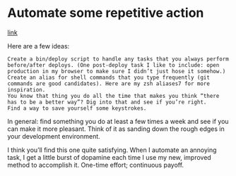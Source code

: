 # Automate some repetitive action

[link](https://forum.codequalitychallenge.com/t/day-19-automate-some-repetitive-action/820)

Here are a few ideas:

    Create a bin/deploy script to handle any tasks that you always perform before/after deploys. (One post-deploy task I like to include: open production in my browser to make sure I didn’t just hose it somehow.)
    Create an alias for shell commands that you type frequently (git commands are good candidates). Here are my zsh aliases7 for more inspiration.
    You know that thing you do all the time that makes you think “there has to be a better way”? Dig into that and see if you’re right.
    Find a way to save yourself some keystrokes.

In general: find something you do at least a few times a week and see if you can make it more pleasant. Think of it as sanding down the rough edges in your development environment.

I think you’ll find this one quite satisfying. When I automate an annoying task, I get a little burst of dopamine each time I use my new, improved method to accomplish it. One-time effort; continuous payoff.